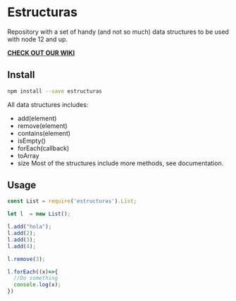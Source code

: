 # Estructuras

Repository with a set of handy (and not so much) data structures to be used with
node 12 and up.

**[CHECK OUT OUR WIKI][1]**


## Install
```bash
npm install --save estructuras
```

All data structures includes:
* add(element)
* remove(element)
* contains(element)
* isEmpty()
* forEach(callback)
* toArray
* size
Most of the structures include more methods, see documentation.

## Usage
```javascript
const List = require('estructuras').List;

let l  = new List();

l.add("hola");
l.add(2);
l.add(3);
l.add(4);

l.remove(3);

l.forEach((x)=>{
  //Do something
  console.log(x);
})
```

[1]: https://github.com/davidalencia/estructuras/wiki
